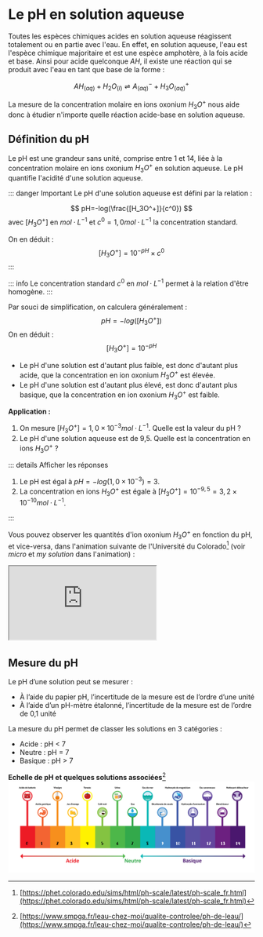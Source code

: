 # Le pH en solution aqueuse

Toutes les espèces chimiques acides en solution aqueuse réagissent totalement ou en partie avec l'eau. En effet, en solution aqueuse, l'eau est l'espèce chimique majoritaire et est une espèce amphotère, à la fois acide et base. Ainsi pour acide quelconque $AH$, il existe une réaction qui se produit avec l'eau en tant que base de la forme :

$$
AH_{(aq)}+H_2O_{(l)}⇌A^-_{(aq)}+H_3O^+_{(aq)}
$$

La mesure de la concentration molaire en ions oxonium $H_3O^+$ nous aide donc à étudier n'importe quelle réaction acide-base en solution aqueuse.

## Définition du pH

Le pH est une grandeur sans unité, comprise entre 1 et 14, liée à la concentration molaire en ions oxonium $H_3 O^+$  en solution aqueuse. Le pH quantifie l'acidité d'une solution aqueuse.

::: danger Important
Le pH d'une solution aqueuse est défini par la relation :

$$
pH=-log(\frac{[H_3O^+]}{c^0})
$$
avec $[H_3O^+]$ en $mol·L^{-1}$ et $c^0=1,0 mol·L^{-1}$ la concentration standard.

On en déduit :
$$
[H_3O^+]=10^{-pH} \times c^0
$$
:::

::: info
Le concentration standard $c^0$ en $mol·L^{-1}$ permet à la relation d'être homogène.
:::

Par souci de simplification, on calculera généralement :
$$
pH=-log([H_3O^+])
$$
On en déduit :
$$
[H_3O^+]=10^{-pH}
$$

- Le pH d'une solution est d'autant plus faible, est donc d'autant plus acide, que la concentration en ion oxonium $H_3O^+$ est élevée.
- Le pH d'une solution est d'autant plus élevé, est donc d'autant plus basique, que la concentration en ion oxonium $H_3O^+$ est faible.

__Application :__

1. On mesure $[H_3O^+]=1,0×10^{-3} mol·L^{-1}$. Quelle est la valeur du pH ?
2. Le pH d'une solution aqueuse est de 9,5. Quelle est la concentration en ions $H_3O^+$ ?

::: details Afficher les réponses

1. Le pH est égal à $pH = -log(1,0×10^{-3})=3$.
2. La concentration en ions $H_3O^+$ est égale à $[H_3O^+]=10^{-9,5} = 3,2×10^{-10} mol·L^{-1}$.

:::

Vous pouvez observer les quantités d'ion oxonium $H_3O^+$ en fonction du pH, et vice-versa, dans l'animation suivante de l'Université du Colorado[^1] (voir _micro_ et _my solution_ dans l'animation) :

<div class="iframe-4-3">
    <iframe loading="lazy"
            src="https://phet.colorado.edu/sims/html/ph-scale/latest/ph-scale_fr.html"
            allowfullscreen>
    </iframe>
</div>

## Mesure du pH

Le pH d’une solution peut se mesurer :

- À l’aide du papier pH, l’incertitude de la mesure est de l’ordre d’une unité
- À l’aide d’un pH-mètre étalonné, l’incertitude de la mesure est de l’ordre de 0,1 unité

La mesure du pH permet de classer les solutions en 3 catégories :

- Acide : pH < 7
- Neutre : pH = 7
- Basique : pH > 7

__Echelle de pH et quelques solutions associées__[^2]
![échelle de pH](/images/cours/echelle-pH.png)

[^1]: [https://phet.colorado.edu/sims/html/ph-scale/latest/ph-scale_fr.html](https://phet.colorado.edu/sims/html/ph-scale/latest/ph-scale_fr.html)
[^2]: [https://www.smpga.fr/leau-chez-moi/qualite-controlee/ph-de-leau/](https://www.smpga.fr/leau-chez-moi/qualite-controlee/ph-de-leau/)
